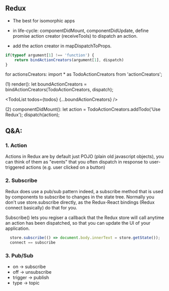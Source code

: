 ## Redux

- The best for isomorphic apps
- in life-cycle: componentDidMount, componentDidUpdate, define promise action creator (receiveTools) to dispatch an action.

- add the action creator in mapDispatchToProps.

```javascript
if(typeof argument[1] !== 'function') {
	return bindActionCreators(argument[1], dispatch)
}
```

for actionsCreators:
import * as TodoActionCreators from 'actionCreators';

(1) render():
let boundActionCreators = bindActionCreators(TodoActionCreators, dispatch);

<TodoList todos={todos} {...boundActionCreators} />

(2) componentDidMount():
 let action = TodoActionCreators.addTodo('Use Redux');
 dispatch(action);

## Q&A:

### 1. Action
Actions in Redux are by default just POJO (plain old javascript objects), you can think of them as "events" 
that you often dispatch in response to user-triggered actions (e.g. user clicked on a button)

### 2. Subscribe

Redux does use a pub/sub pattern indeed, a subscribe method that is used by components to subscribe to changes in the state tree. 
Normally you don't use store.subscribe directly, as the Redux-React bindings (Redux connect basically) do that for you.

Subscribe() lets you regiser a callback that the Redux store will call anytime an action has been dispatched, 
so that you can update the UI of your application.

```javascript
  store.subscribe(() => document.body.innerText = store.getState());
  connect == subscribe
```

### 3. Pub/Sub

- on → subscribe
- off → unsubscribe
- trigger → publish
- type → topic
